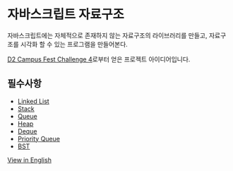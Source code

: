 # 자바스크립트 자료구조

자바스크립트에는 자체적으로 존재하지 않는 자료구조의 라이브러리를 만들고, 자료구조를 시각화 할 수 있는 프로그램을 만들어본다.

[D2 Campus Fest Challenge 4](http://d2campusfest.kr/6th/)로부터 얻은 프로젝트 아이디어입니다.

## 필수사항
- [Linked List](./Data-Structure/LinkedList/README.KO.md)
- [Stack](./Data-Structure/Stack/README.KO.md)
- [Queue](./Data-Structure/Queue/README.KO.md)
- [Heap](./Data-Structure/Heap/README.KO.md)
- [Deque](./Data-Structure/Deque/README.KO.md)
- [Priority Queue](./Data-Structure/PriorityQueue/README.KO.md)
- [BST](./Data-Structure/BST/README.KO.md)


[View in English](./README.md)
